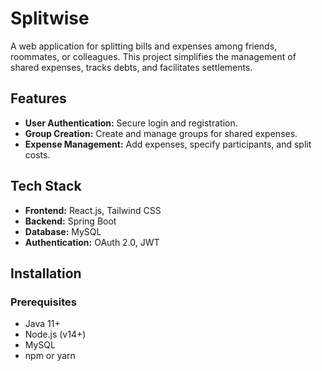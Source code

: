 # Splitwise

A web application for splitting bills and expenses among friends, roommates, or colleagues. This project simplifies the management of shared expenses, tracks debts, and facilitates settlements.

## Features

- **User Authentication:** Secure login and registration.
- **Group Creation:** Create and manage groups for shared expenses.
- **Expense Management:** Add expenses, specify participants, and split costs.

## Tech Stack

- **Frontend:** React.js, Tailwind CSS
- **Backend:** Spring Boot
- **Database:** MySQL 
- **Authentication:** OAuth 2.0, JWT

## Installation

### Prerequisites

- Java 11+
- Node.js (v14+)
- MySQL
- npm or yarn

